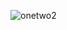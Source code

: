 ![onetwo2](https://64.media.tumblr.com/ca2ba8f07533de2e76aa9ed11995f9b6/e1654ad468df95ad-79/s540x810/fbdbebe1d502d17600aeb9312549e7fbe9dbeead.gifv)
